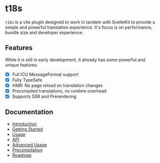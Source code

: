 # t18s

`t18s` is a vite plugin designed to work in tandem with SvelteKit to provide a simple and powerful translation experience. It's focus is on performance, bundle size and developer experience.

## Features

While it is still in early development, it already has some powerful and unique features.

- [x] Full ICU MessageFormat support
- [x] Fully TypeSafe
- [x] HMR: No page reload on translation changes
- [x] Precompiled translations, no runtime overhead
- [x] Supports SSR and Prerendering

## Documentation

- [Introduction](docs/10-Introduction.md)
- [Getting Started](docs/20-Getting-Started.md)
- [Usage](docs/30-Usage.md)
- [API](docs/40-API.md)
- [Advanced Usage](docs/50-Advanced-Usage.md)
- [Precompilation](docs/80-Precompilation.md)
- [Roadmap](docs/99-Roadmap.md)

